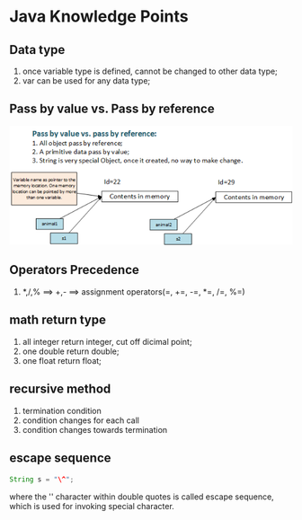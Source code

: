 <h1>Java Knowledge Points</h1>

## Data type
1. once variable type is defined, cannot be changed to other data type;
2. var can be used for any data type;

## Pass by value vs. Pass by reference

![](../images/passByReference.png)

## Operators Precedence

1. *,/,% ==> +,- ==> assignment operators(=, +=, -=, *=, /=, %=)

## math return type
1. all integer return integer, cut off dicimal point;
2. one double return double;
3. one float return float;

## recursive method
1. termination condition
2. condition changes for each call
3. condition changes towards termination

## escape sequence
```java
String s = "\^";
```
where the '\' character within double quotes is called escape sequence, which is used for invoking special character.